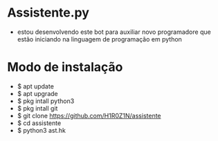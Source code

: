 # Assistente.py
- estou desenvolvendo este bot para auxiliar novo programadore que estão iniciando na linguagem de programação em python
# Modo de instalação
- $ apt update
- $ apt upgrade
- $ pkg intall python3
- $ pkg intall git
- $ git clone https://github.com/H1R0Z1N/assistente
- $ cd assistente
- $ python3 ast.hk
